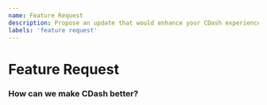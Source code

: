 ```yaml
---
name: Feature Request
description: Propose an update that would enhance your CDash experience.
labels: 'feature request'
---
```


# Feature Request

### How can we make CDash better?
